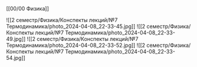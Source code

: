 [[00/00 Физика]]

![[2 семестр/Физика/Конспекты лекций/№7 Термодинамика/photo_2024-04-08_22-33-45.jpg]]
![[2 семестр/Физика/Конспекты лекций/№7 Термодинамика/photo_2024-04-08_22-33-49.jpg]]
![[2 семестр/Физика/Конспекты лекций/№7 Термодинамика/photo_2024-04-08_22-33-52.jpg]]
![[2 семестр/Физика/Конспекты лекций/№7 Термодинамика/photo_2024-04-08_22-33-54.jpg]]